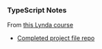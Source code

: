 ### TypeScript Notes
From [this Lynda course](https://www.lynda.com/Typescript-tutorials/TypeScript-Essential-Training/421807-2.html)

- [Completed project file repo](https://github.com/jchadwick/EssentialTypeScript/tree/Courseware)
